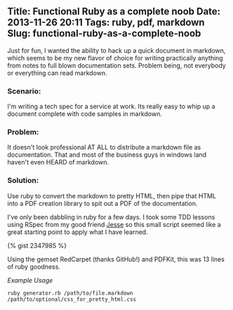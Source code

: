 Title: Functional Ruby as a complete noob
Date: 2013-11-26 20:11
Tags: ruby, pdf, markdown
Slug: functional-ruby-as-a-complete-noob
---
Just for fun, I wanted the ability to hack up a quick document in markdown, which seems to be my new flavor of choice for writing practically anything from notes to full blown documentation sets. Problem being, not everybody or everything can read markdown. 

### Scenario: ###
I'm writing a tech spec for a service at work. Its really easy to whip up a document complete with code samples in markdown. 

### Problem: ###
It doesn't look professional AT ALL to distribute a markdown file as documentation. That and most of the business guys in windows land haven't even HEARD of markdown. 

### Solution: ###
Use ruby to convert the markdown to pretty HTML, then pipe that HTML into a PDF creation library to spit out a PDF of the documentation. 


I've only been dabbling in ruby for a few days. I took some TDD lessons using RSpec from my good friend [Jesse](http://www.jessedearing.com) so this small script seemed like a great starting point to apply what I have learned. 

{% gist 2347985 %}

Using the gemset RedCarpet (thanks GitHub!) and PDFKit, this was 13 lines of ruby goodness. 

_Example Usage_
```
ruby generator.rb /path/to/file.markdown /path/to/optional/css_for_pretty_html.css
```

